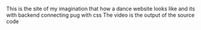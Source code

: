 This is the site of my imagination that how a dance website looks like and its with backend connecting pug with css
The video is the output of the source code
